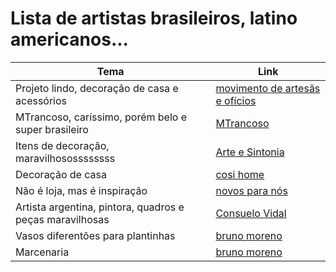 # Lista de artistas brasileiros, latino americanos...

| Tema  | Link |
| ------------- | ------------- |
| Projeto lindo, decoração de casa e acessórios | [movimento de artesãs e ofícios](https://www.maos.art.br/atelieitinerante)  |
| MTrancoso, caríssimo, porém belo e super brasileiro  | [MTrancoso](https://mtrancoso.com/)  |
| Itens de decoração, maravilhosossssssss  | [Arte e Sintonia](https://www.artesintonia.com.br/)  |
| Decoração de casa  | [cosi home](https://www.cosihome.com.br)  |
| Não é loja, mas é inspiração | [novos para nós](https://novosparanos.com.br/)|
| Artista argentina, pintora, quadros e peças maravilhosas | [Consuelo Vidal](http://consuelovidal.com/) |
| Vasos diferentões para plantinhas | [bruno moreno](http://www.brunomorenostudio.com/)|
| Marcenaria | [bruno moreno](http://www.brunomorenostudio.com/)|
